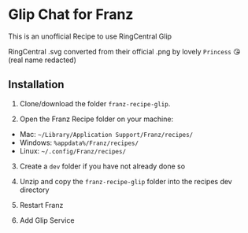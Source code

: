 # Glip Chat for Franz
This is an unofficial Recipe to use RingCentral Glip


RingCentral .svg converted from their official .png by lovely `Princess` :kissing_heart: (real name redacted)


## Installation

1. Clone/download the folder `franz-recipe-glip`.

2. Open the Franz Recipe folder on your machine:
  * Mac: `~/Library/Application Support/Franz/recipes/`
  * Windows: `%appdata%/Franz/recipes/`
  * Linux: `~/.config/Franz/recipes/`

3. Create a `dev` folder if you have not already done so

3. Unzip and copy the `franz-recipe-glip` folder into the recipes dev directory

4. Restart Franz

5. Add Glip Service
